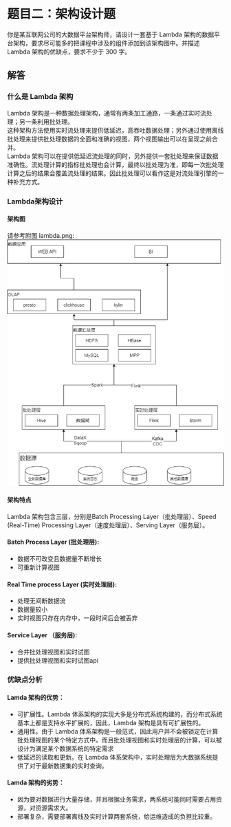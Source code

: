 # 题目二：架构设计题
你是某互联网公司的大数据平台架构师，请设计一套基于 Lambda 架构的数据平台架构，要求尽可能多的把课程中涉及的组件添加到该架构图中。并描述 Lambda 架构的优缺点，要求不少于 300 字。

## 解答
### 什么是 Lambda 架构
Lambda 架构是一种数据处理架构，通常有两条加工通路，一条通过实时流处理；另一条利用批处理。  
这种架构方法使用实时流处理来提供低延迟，高吞吐数据处理；另外通过使用离线批处理来提供批处理数据的全面和准确的视图，两个视图输出可以在呈现之前合并。  
Lambda 架构可以在提供低延迟流处理的同时，另外提供一套批处理来保证数据准确性。流处理计算的指标批处理也会计算，最终以批处理为准，即每一次批处理计算之后的结果会覆盖流处理的结果。因此批处理可以看作这是对流处理引擎的一种补充方式。

### Lambda架构设计

#### 架构图

请参考附图 lambda.png:  
![lambda](./lambda.png)

#### 架构特点
Lambda 架构包含三层，分别是Batch Processing Layer（批处理层）、Speed (Real-Time) Processing Layer（速度处理层）、Serving Layer（服务层）。

#### Batch Process Layer (批处理层):
- 数据不可改变且数据量不断增长
- 可重新计算视图
#### Real Time process Layer (实时处理层):
- 处理无间断数据流
- 数据量较小
- 实时视图只存在内存中，一段时间后会被丢弃
#### Service Layer （服务层):
- 合并批处理视图和实时试图
- 提供批处理视图和实时试图api

### 优缺点分析
#### Lamda 架构的优势：
- 可扩展性。Lambda 体系架构的实现大多是分布式系统构建的，而分布式系统基本上都是支持水平扩展的，因此，Lambda 架构是具有可扩展性的。
- 通用性。由于 Lambda 体系架构是一般范式，因此用户并不会被锁定在计算批处理视图的某个特定方式中。而且批处理视图和实时处理层的计算，可以被设计为满足某个数据系统的特定需求
- 低延迟的读取和更新。在 Lambda 体系架构中，实时处理层为大数据系统提供了对于最新数据集的实时查询。

#### Lamda 架构的劣势：
- 因为要对数据进行大量存储，并且根据业务需求，两系统可能同时需要占用资源，对资源需求大。
- 部署复杂，需要部署离线及实时计算两套系统，给运维造成的负担比较重。
